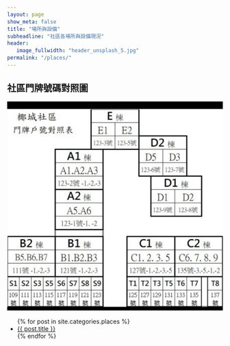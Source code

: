 ```yaml
---
layout: page
show_meta: false
title: "場所與設備"
subheadline: "社區各場所與設備現況"
header:
   image_fullwidth: "header_unsplash_5.jpg"
permalink: "/places/"
---
```


## 社區門牌號碼對照圖

![](https://github.com/coconutcity30050/community27/raw/gh-pages/images/%E6%A4%B0%E5%9F%8E%E7%A4%BE%E5%8D%80%E9%96%80%E7%89%8C%E6%88%B6%E8%99%9F%E5%B0%8D%E7%85%A7%E8%A1%A8.jpg)

<ul>
    {% for post in site.categories.places %}
    <li><a href="{{ site.url }}{{ site.baseurl }}{{ post.url }}">{{ post.title }}</a></li>
    {% endfor %}
</ul>
